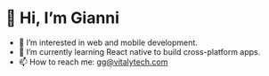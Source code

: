 # 👋 Hi, I’m Gianni

- 👀 I’m interested in web and mobile development.
- 🌱 I’m currently learning React native to build cross-platform apps.
- 📫 How to reach me: gg@vitalytech.com

<!---
vt-gianni/vt-gianni is a ✨ special ✨ repository because its `README.md` (this file) appears on your GitHub profile.
You can click the Preview link to take a look at your changes.
--->
